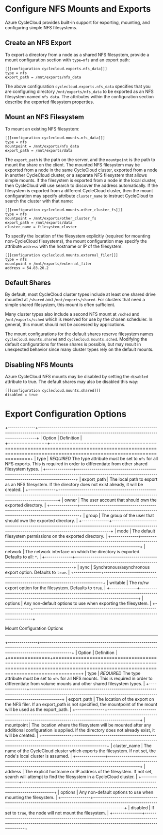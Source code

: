 # Configure NFS Mounts and Exports

Azure CycleCloud provides built-in support for exporting, mounting, and configuring simple NFS filesystems.

## Create an NFS Export

To export a directory from a node as a shared NFS filesystem, provide a mount configuration section with `type=nfs` and an export path:

    [[[configuration cyclecloud.exports.nfs_data]]]
    type = nfs
    export_path = /mnt/exports/nfs_data

The above configuration `cyclecloud.exports.nfs_data` specifies that you are configuring directory `/mnt/exports/nfs_data` to be exported as an NFS filesystem named `nfs_data`. The attributes within the configuration section describe the exported filesystem properties.

## Mount an NFS Filesystem

To mount an existing NFS filesystem:

    [[[configuration cyclecloud.mounts.nfs_data]]]
    type = nfs
    mountpoint = /mnt/exports/nfs_data
    export_path = /mnt/exports/data

The `export_path` is the path on the server, and the `mountpoint` is the path to mount the share on the client. The mounted NFS filesystem may be exported from a node in the same CycleCloud cluster, exported from a node in another CycleCloud cluster, or a separate NFS filesystem that allows simple mounts. If the filesystem is exported from a node in the local cluster, then CycleCloud will use search to discover the address automatically. If the filesystem is exported from a different CycleCloud cluster, then the mount configuration may specify attribute `cluster_name` to instruct CycleCloud to search the cluster with that name:

    [[[configuration cyclecloud.mounts.other_cluster_fs]]]
    type = nfs
    mountpoint = /mnt/exports/other_cluster_fs
    export_path = /mnt/exports/data
    cluster_name = filesystem_cluster

To specify the location of the filesystem explicitly (required for mounting non-CycleCloud filesystems), the mount configuration may specify the attribute `address` with the hostname or IP of the filesystem:

    [[[configuration cyclecloud.mounts.external_filer]]]
    type = nfs
    mountpoint = /mnt/exports/external_filer
    address = 54.83.20.2

## Default Shares

By default, most CycleCloud cluster types include at least one shared drive mounted at `/shared` and `/mnt/exports/shared`. For clusters that need a simple shared filesystem, this mount is often sufficient.

Many cluster types also include a second NFS mount at `/sched` and `/mnt/exports/sched` which is reserved for use by the chosen scheduler. In general, this mount should not be accessed by applications.

The mount configurations for the default shares reserve filesystem names `cyclecloud.mounts.shared` and `cyclecloud.mounts.sched`. Modifying the default configurations for these shares is possible, but may result in unexpected behavior since many cluster types rely on the default mounts.


## Disabling NFS Mounts

Azure CycleCloud NFS mounts may be disabled by setting the `disabled` attribute to true. The default shares may also be disabled this way:

    [[[configuration cyclecloud.mounts.shared]]]
    disabled = true

# Export Configuration Options


+--------------+-----------------------------------------------------------------------------------------------------------------------------------------------------------+
| Option     | Definition                                                                                                                                                |
+==============+===========================================================================================================================================================+
| type         | *REQUIRED* The type attribute must be set to `nfs` for all NFS exports.  This is required in order to differentiate from other shared filesystem types. |
+--------------+-----------------------------------------------------------------------------------------------------------------------------------------------------------+
| export_path  | The local path to export as an NFS filesystem.  If the directory does not exist already, it will be created.                                              |
+--------------+-----------------------------------------------------------------------------------------------------------------------------------------------------------+
| owner        | The user account that should own the exported directory.                                                                                                  |
+--------------+-----------------------------------------------------------------------------------------------------------------------------------------------------------+
| group        | The group of the user that should own the exported directory.                                                                                             |
+--------------+-----------------------------------------------------------------------------------------------------------------------------------------------------------+
| mode         | The default filesystem permissions on the exported directory.                                                                                             |
+--------------+-----------------------------------------------------------------------------------------------------------------------------------------------------------+
| network      | The network interface on which the directory is exported.  Defaults to all: `*`.                                                                        |
+--------------+-----------------------------------------------------------------------------------------------------------------------------------------------------------+
| sync         | Synchronous/asynchronous export option.  Defaults to `true`.                                                                                            |
+--------------+-----------------------------------------------------------------------------------------------------------------------------------------------------------+
| writable     | The ro/rw export option for the filesystem.  Defaults to `true`.                                                                                        |
+--------------+-----------------------------------------------------------------------------------------------------------------------------------------------------------+
| options      | Any non-default options to use when exporting the filesystem.                                                                                             |
+--------------+-----------------------------------------------------------------------------------------------------------------------------------------------------------+

Mount Configuration Options
***************************

+---------------+----------------------------------------------------------------------------------------------------------------------------------------------------------------------------+
| Option        | Definition                                                                                                                                                                 |
+===============+============================================================================================================================================================================+
| type          | *REQUIRED* The type attribute must be set to `nfs` for all NFS mounts.  This is required in order to differentiate from volume mounts and other shared filesystem types. |
+---------------+----------------------------------------------------------------------------------------------------------------------------------------------------------------------------+
| export_path   | The location of the export on the NFS filer.  If an export_path is not specified, the  mountpoint of the mount will be used as the export_path.                            |
+---------------+----------------------------------------------------------------------------------------------------------------------------------------------------------------------------+
| mountpoint    | The location where the filesystem will be mounted after any additional configuration is applied.  If the directory does not already exist, it will be created.             |
+---------------+----------------------------------------------------------------------------------------------------------------------------------------------------------------------------+
| cluster_name  | The name of the CycleCloud cluster which exports the filesystem.  If not set, the node's local cluster is assumed.                                                         |
+---------------+----------------------------------------------------------------------------------------------------------------------------------------------------------------------------+
| address       | The explicit hostname or IP address of the filesystem.  If not set, search will attempt to find the filesystem in a CycleCloud cluster.                                    |
+---------------+----------------------------------------------------------------------------------------------------------------------------------------------------------------------------+
| options       | Any non-default options to use when mounting the filesystem.                                                                                                               |
+---------------+----------------------------------------------------------------------------------------------------------------------------------------------------------------------------+
| disabled      | If set to `true`, the node will not mount the filesystem.                                                                                                                |
+---------------+----------------------------------------------------------------------------------------------------------------------------------------------------------------------------+
